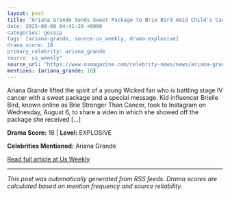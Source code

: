```yaml
---
layout: post
title: "Ariana Grande Sends Sweet Package to Brie Bird Amid Child's Cancer Battle
date: 2025-08-08 04:41:29 +0000
categories: gossip
tags: [ariana-grande, source-us_weekly, drama-explosive]
drama_score: 18
primary_celebrity: ariana_grande
source: us_weekly"
source_url: "https://www.usmagazine.com/celebrity-news/news/ariana-grande-sends-squishmallows-to-brie-bird-amid-cancer-battle/"
mentions: {ariana_grande: 18}
---
```



Ariana Grande lifted the spirit of a young Wicked fan who is battling stage IV cancer with a sweet package and a special message. Kid influencer Brielle Bird, known online as Brie Stronger Than Cancer, took to Instagram on Wednesday, August 6, to share a video in which she showed off the package she received […]

**Drama Score:** 18 | **Level:** EXPLOSIVE

**Celebrities Mentioned:** Ariana Grande

[Read full article at Us Weekly](https://www.usmagazine.com/celebrity-news/news/ariana-grande-sends-squishmallows-to-brie-bird-amid-cancer-battle/)

---
*This post was automatically generated from RSS feeds. Drama scores are calculated based on mention frequency and source reliability.*
